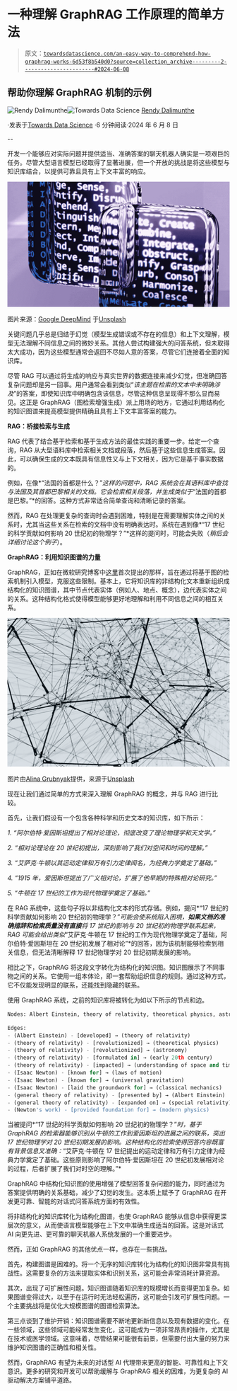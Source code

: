 # 一种理解 GraphRAG 工作原理的简单方法

> 原文：[`towardsdatascience.com/an-easy-way-to-comprehend-how-graphrag-works-6d53f8b540d0?source=collection_archive---------2-----------------------#2024-06-08`](https://towardsdatascience.com/an-easy-way-to-comprehend-how-graphrag-works-6d53f8b540d0?source=collection_archive---------2-----------------------#2024-06-08)

## 帮助你理解 GraphRAG 机制的示例

[](https://medium.com/@rendysatriadalimunthe?source=post_page---byline--6d53f8b540d0--------------------------------)![Rendy Dalimunthe](https://medium.com/@rendysatriadalimunthe?source=post_page---byline--6d53f8b540d0--------------------------------)[](https://towardsdatascience.com/?source=post_page---byline--6d53f8b540d0--------------------------------)![Towards Data Science](https://towardsdatascience.com/?source=post_page---byline--6d53f8b540d0--------------------------------) [Rendy Dalimunthe](https://medium.com/@rendysatriadalimunthe?source=post_page---byline--6d53f8b540d0--------------------------------)

·发表于[Towards Data Science](https://towardsdatascience.com/?source=post_page---byline--6d53f8b540d0--------------------------------) ·6 分钟阅读·2024 年 6 月 8 日

--

开发一个能够应对实际问题并提供适当、准确答案的聊天机器人确实是一项艰巨的任务。尽管大型语言模型已经取得了显著进展，但一个开放的挑战是将这些模型与知识库结合，以提供可靠且具有上下文丰富的响应。

![](img/37b079cf812dd5c41040db84f5f3cbdb.png)

图片来源：[Google DeepMind](https://unsplash.com/@googledeepmind?utm_source=medium&utm_medium=referral) 于[Unsplash](https://unsplash.com/?utm_source=medium&utm_medium=referral)

关键问题几乎总是归结于幻觉（模型生成错误或不存在的信息）和上下文理解，模型无法理解不同信息之间的微妙关系。其他人尝试构建强大的问答系统，但未取得太大成功，因为这些模型通常会返回不尽如人意的答案，尽管它们连接着全面的知识库。

尽管 RAG 可以通过将生成的响应与真实世界的数据连接来减少幻觉，但准确回答复杂问题却是另一回事。用户通常会看到类似“*该主题在检索的文本中未明确涉及*”的答案，即使知识库中明确包含该信息，尽管这种信息呈现得不那么显而易见。这正是 GraphRAG（图检索增强生成）派上用场的地方，它通过利用结构化的知识图谱来提高模型提供精确且具有上下文丰富答案的能力。

**RAG：桥接检索与生成**

RAG 代表了结合基于检索和基于生成方法的最佳实践的重要一步。给定一个查询，RAG 从大型语料库中检索相关文档或段落，然后基于这些信息生成答案。因此，可以确保生成的文本既具有信息性又与上下文相关，因为它是基于事实数据的。

例如，在像*“法国的首都是什么？”*这样的问题中，RAG 系统会在其语料库中查找与法国及其首都巴黎相关的文档。它会检索相关段落，并生成类似于*“法国的首都是巴黎。”*的回答。这种方式非常适合简单查询和清晰记录的答案。

然而，RAG 在处理更复杂的查询时会遇到困难，特别是在需要理解实体之间的关系时，尤其当这些关系在检索的文档中没有明确表达时。系统在遇到像*“17 世纪的科学贡献如何影响 20 世纪初的物理学？”*这样的提问时，可能会失败（*稍后会详细讨论这个例子*）。

**GraphRAG：利用知识图谱的力量**

GraphRAG，正如在微软研究博客中[这里](https://www.microsoft.com/en-us/research/blog/graphrag-unlocking-llm-discovery-on-narrative-private-data/)首次提出的那样，旨在通过将基于图的检索机制引入模型，克服这些限制。基本上，它将知识库的非结构化文本重新组织成结构化的知识图谱，其中节点代表实体（例如人、地点、概念），边代表实体之间的关系。这种结构化格式使得模型能够更好地理解和利用不同信息之间的相互关系。

![](img/eea3b90bdd345ebfb4c9af0a981020e6.png)

图片由[Alina Grubnyak](https://unsplash.com/@alinnnaaaa?utm_source=medium&utm_medium=referral)提供，来源于[Unsplash](https://unsplash.com/?utm_source=medium&utm_medium=referral)

现在让我们通过简单的方式来深入理解 GraphRAG 的概念，并与 RAG 进行比较。

首先，让我们假设有一个包含各种科学和历史文本的知识库，如下所示：

*1\. “阿尔伯特·爱因斯坦提出了相对论理论，彻底改变了理论物理学和天文学。”*

*2\. “相对论理论在 20 世纪初提出，深刻影响了我们对空间和时间的理解。”*

*3\. “艾萨克·牛顿以其运动定律和万有引力定律闻名，为经典力学奠定了基础。”*

*4\. “1915 年，爱因斯坦提出了广义相对论，扩展了他早期的特殊相对论研究。”*

*5\. “牛顿在 17 世纪的工作为现代物理学奠定了基础。”*

在 RAG 系统中，这些句子将以非结构化文本的形式存储。例如，提问*“17 世纪的科学贡献如何影响 20 世纪初的物理学？”*可能会使系统陷入困境，**如果文档的准确措辞和检索质量没有直接**将 17 世纪的影响与 20 世纪初的物理学联系起来，RAG 可能会给出类似*“艾萨克·牛顿在 17 世纪的工作为现代物理学奠定了基础，阿尔伯特·爱因斯坦在 20 世纪初发展了相对论”*的回答，因为该机制能够检索到相关信息，但无法清晰解释 17 世纪物理学对 20 世纪初期发展的影响。

相比之下，GraphRAG 将这段文字转化为结构化的知识图。知识图展示了不同事物之间的关系。它使用一组本体论，即一套帮助组织信息的规则。通过这种方式，它不仅能发现明显的联系，还能找到隐藏的联系。

使用 GraphRAG 系统，之前的知识库将被转化为如以下所示的节点和边。

```py
Nodes: Albert Einstein, theory of relativity, theoretical physics, astronomy, early 20th century, space, time, Isaac Newton, laws of motion, universal gravitation, classical mechanics, 1915, general theory of relativity, special relativity, 17th century, modern physics.
```

```py
Edges:
- (Albert Einstein) - [developed] → (theory of relativity)
- (theory of relativity) - [revolutionized] → (theoretical physics)
- (theory of relativity) - [revolutionized] → (astronomy)
- (theory of relativity) - [formulated in] → (early 20th century)
- (theory of relativity) - [impacted] → (understanding of space and time)
- (Isaac Newton) - [known for] → (laws of motion)
- (Isaac Newton) - [known for] → (universal gravitation)
- (Isaac Newton) - [laid the groundwork for] → (classical mechanics)
- (general theory of relativity) - [presented by] → (Albert Einstein)
- (general theory of relativity) - [expanded on] → (special relativity)
- (Newton's work) - [provided foundation for] → (modern physics)
```

当被提问*“17 世纪的科学贡献如何影响 20 世纪初的物理学？”*时，基于 GraphRAG 的检索器能够识别从牛顿的工作到爱因斯坦的进展之间的联系，突出 17 世纪物理学对 20 世纪初期发展的影响。这种结构化的检索使得回答内容既富有背景信息又准确：*“艾萨克·牛顿在 17 世纪提出的运动定律和万有引力定律为经典力学奠定了基础。这些原则影响了阿尔伯特·爱因斯坦在 20 世纪初发展相对论的过程，后者扩展了我们对时空的理解。”*

GraphRAG 中结构化知识图的使用增强了模型回答复杂问题的能力，同时通过为答案提供明确的关系基础，减少了幻觉的发生。这本质上赋予了 GraphRAG 在开发更可靠、智能的对话式问答系统方面的有效性。

将非结构化的知识库转化为结构化图谱，也使 GraphRAG 能够从信息中获得更深层次的意义，从而使语言模型能够在上下文中准确生成适当的回答。这是对话式 AI 向更先进、更可靠的聊天机器人系统发展的一个重要进步。

然而，正如 GraphRAG 的其他优点一样，也存在一些挑战。

首先，构建图谱是困难的。将一个无序的知识库转化为结构化的知识图非常具有挑战性。这需要复杂的方法来提取实体和识别关系，这可能会非常消耗计算资源。

其次，出现了可扩展性问题。知识图谱随着知识库的规模增长而变得更加复杂。如果图谱变得过大，以至于在运行时无法轻松遍历，这可能会引发可扩展性问题。一个主要挑战将是优化大规模图谱的图谱检索算法。

第三点谈到了维护开销：知识图谱需要不断地更新新信息以及现有数据的变化。在一些领域，这些领域可能经常发生变化，这可能成为一项非常昂贵的操作，尤其是在技术或医学领域。这意味着，尽管结果可能很有前景，但需要付出大量的努力来维护知识图谱的正确性和相关性。

然而，GraphRAG 有望为未来的对话型 AI 代理带来更高的智能、可靠性和上下文意识。更多的研究和开发可以帮助缓解与 GraphRAG 相关的困难，为更复杂的 AI 驱动解决方案铺平道路。
